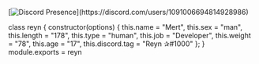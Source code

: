 [![Discord Presence](https://lanyard-profile-readme.vercel.app/api/1091006694814928986?theme=light&bg=809ecf&animated=false&hideDiscrim=true&borderRadius=30px&idleMessage=Probably%20doing%20something%20else...)](https://discord.com/users/1091006694814928986)

class reyn {
    constructor(options) {
        this.name = "Mert",
        this.sex = "man",
        this.length = "178",
        this.type = "human",
        this.job = "Developer",
        this.weight = "78",
        this.age = "17",
        this.discord.tag = "Reyn ✰#1000"
    };
}
module.exports = reyn
